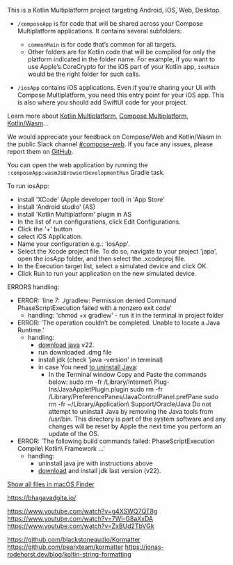This is a Kotlin Multiplatform project targeting Android, iOS, Web, Desktop.

* `/composeApp` is for code that will be shared across your Compose Multiplatform applications.
  It contains several subfolders:
  - `commonMain` is for code that’s common for all targets.
  - Other folders are for Kotlin code that will be compiled for only the platform indicated in the folder name.
    For example, if you want to use Apple’s CoreCrypto for the iOS part of your Kotlin app,
    `iosMain` would be the right folder for such calls.

* `/iosApp` contains iOS applications. Even if you’re sharing your UI with Compose Multiplatform, 
  you need this entry point for your iOS app. This is also where you should add SwiftUI code for your project.

Learn more about [Kotlin Multiplatform](https://www.jetbrains.com/help/kotlin-multiplatform-dev/get-started.html),
[Compose Multiplatform](https://github.com/JetBrains/compose-multiplatform/#compose-multiplatform),
[Kotlin/Wasm](https://kotl.in/wasm/)…

We would appreciate your feedback on Compose/Web and Kotlin/Wasm in the public Slack channel [#compose-web](https://slack-chats.kotlinlang.org/c/compose-web).
If you face any issues, please report them on [GitHub](https://github.com/JetBrains/compose-multiplatform/issues).

You can open the web application by running the `:composeApp:wasmJsBrowserDevelopmentRun` Gradle task.

To run iosApp:
- install 'XCode' (Apple developer tool) in 'App Store'
- install 'Android studio' (AS)
- install 'Kotlin Multiplatform' plugin in AS
- In the list of run configurations, click Edit Configurations.
- Click the '+' button
- select iOS Application.
- Name your configuration e.g.: 'iosApp'.
- Select the Xcode project file. To do so, navigate to your project 'japa', open the iosApp folder, and then select the .xcodeproj file.
- In the Execution target list, select a simulated device and click OK.
- Click Run to run your application on the new simulated device.

ERRORS handling:
- ERROR: 'line 7: ./gradlew: Permission denied Command PhaseScriptExecution failed with a nonzero exit code'
  - handling: 'chmod +x gradlew' - run it in the terminal in project folder 
- ERROR: 'The operation couldn’t be completed. Unable to locate a Java Runtime.'
  - handling: 
    - [download java](https://www.java.com/en/download/) v22.
    - run downloaded .dmg file
    - install jdk (check 'java -version' in terminal)
    - in case You need [to uninstall Java](https://www.java.com/en/download/help/mac_uninstall_java.html): 
      - In the Terminal window Copy and Paste the commands below:
        sudo rm -fr /Library/Internet\ Plug-Ins/JavaAppletPlugin.plugin
        sudo rm -fr /Library/PreferencePanes/JavaControlPanel.prefPane
        sudo rm -fr ~/Library/Application\ Support/Oracle/Java
        Do not attempt to uninstall Java by removing the Java tools from /usr/bin. This directory is part of the system software and any changes will be reset by Apple the next time you perform an update of the OS.
- ERROR: 'The following build commands failed: PhaseScriptExecution Compile\ Kotlin\ Framework ...'
  - handling:
    - uninstall java jre with instructions above
    - [download](https://www.oracle.com/pe/java/technologies/downloads/#jdk22-mac) and install jdk last version (v22).

[Show all files in macOS Finder](https://apple.stackexchange.com/a/34872)

https://bhagavadgita.io/

https://www.youtube.com/watch?v=g4XSWQ7QT8g
https://www.youtube.com/watch?v=7Wl-G8aXxDA
https://www.youtube.com/watch?v=ZxBUd2TbVGk

https://github.com/blackstoneaudio/Kormatter
https://github.com/pearxteam/kormatter
https://jonas-rodehorst.dev/blog/koltin-string-formatting